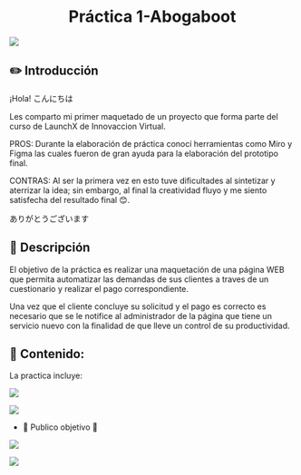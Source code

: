 <h1 align = "center"> Práctica 1-Abogaboot </h1>
<p align = "left">
<img src = https://img.shields.io/badge/STATUS-EN%20DESAROLLO-green)>
</p>

## :pencil2: Introducción
¡Hola! こんにちは

Les comparto mi primer maquetado de un proyecto que forma parte del curso de LaunchX de Innovaccion Virtual. 

PROS: 
Durante la elaboración de práctica conocí herramientas como Miro y Figma las cuales fueron de gran ayuda para la elaboración del prototipo final.

CONTRAS:
Al ser la primera vez en esto tuve dificultades al sintetizar y aterrizar la idea; sin embargo, al final la creatividad fluyo y me siento satisfecha del resultado final :blush:. 

ありがとうございます

## :page_facing_up: Descripción

El objetivo de la práctica es realizar una maquetación de una página WEB que permita automatizar las demandas de sus clientes a traves de un cuestionario y realizar el pago correspondiente.

Una vez que el cliente concluye su solicitud y el pago es correcto es necesario que se le notifice al administrador de la página que tiene un servicio nuevo con la finalidad de que lleve un control de su productividad.


## :open_file_folder: Contenido: 
La practica incluye: 

<a href="https://github.com/LeticiaOlivera/Practicas-de-Intro-a-Frontend-Abogabot/blob/main/Toma%20de%20requerimientos.pdf"><img src="https://img.shields.io/badge/P1-Toma%20de%20requerimientos%20-blue"></a><br>

<a href="https://github.com/LeticiaOlivera/Practicas-de-Intro-a-Frontend-Abogabot/blob/main/Buyer%20Person.pdf"><img src="https://img.shields.io/badge/P1-Buyer%20Person%20-blue"></a><br>

- :construction: Publico objetivo :construction:

<a href="https://github.com/LeticiaOlivera/Practicas-de-Intro-a-Frontend-Abogabot/blob/main/Wireframe%20UX.pdf"><img src="https://img.shields.io/badge/P1-Wireframe %20UX%20-blue"></a><br>

<a href="https://www.figma.com/proto/fxDpvi9t94p0q6EJki0E7G/ABOGABOT?node-id=14%3A6&scaling=min-zoom&page-id=0%3A1&starting-point-node-id=14%3A6"><img src="https://img.shields.io/badge/P1-UI%20-blue"></a><br>
